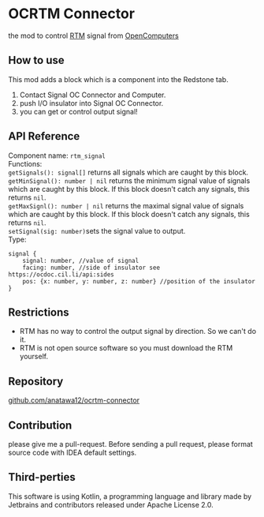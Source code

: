 # OCRTM Connector

the mod to control [RTM](https://www.curseforge.com/minecraft/mc-mods/realtrainmod/files) signal from [OpenComputers](https://www.curseforge.com/minecraft/mc-mods/opencomputers)

## How to use

This mod adds a block which is a component into the Redstone tab.
1. Contact Signal OC Connector and Computer. 
1. push I/O insulator into Signal OC Connector.
1. you can get or control output signal!

## API Reference

Component name: `rtm_signal` <br>
Functions:<br>
`getSignals(): signal[]` returns all signals which are caught by this block.<br>
`getMinSignal(): number | nil` returns the minimum signal value of signals which are caught by this block. If this block doesn't catch any signals, this returns `nil`.<br>
`getMaxSignl(): number | nil` returns the maximal signal value of signals which are caught by this block. If this block doesn't catch any signals, this returns `nil`.<br>
`setSignal(sig: number)`sets the signal value to output. <br>
Type:
```
signal {
    signal: number, //value of signal
    facing: number, //side of insulator see https://ocdoc.cil.li/api:sides
    pos: {x: number, y: number, z: number} //position of the insulator 
}
```

## Restrictions

- RTM has no way to control the output signal by direction. So we can't do it.
- RTM is not open source software so you must download the RTM yourself.

## Repository

[github.com/anatawa12/ocrtm-connector](https://github.com/anatawa12/ocrtm-connector)

## Contribution

please give me a pull-request. 
Before sending a pull request, please format source code with IDEA default settings.

## Third-perties

This software is using Kotlin, a programming language and library made by Jetbrains and contributors released under Apache License 2.0. 
